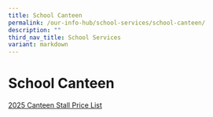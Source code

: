 ```yaml
---
title: School Canteen
permalink: /our-info-hub/school-services/school-canteen/
description: ""
third_nav_title: School Services
variant: markdown
---
```

# School Canteen


[2025 Canteen Stall Price List](/files/Our%20Info%20Hub/Zhenghua_Primary_School_2025_Canteen_Price_List.pdf)